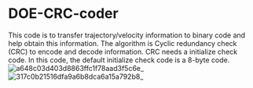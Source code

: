 # DOE-CRC-coder
This code is to transfer trajectory/velocity information to binary code and help obtain this information. 
The algorithm is Cyclic redundancy check (CRC) to encode and decode information. 
CRC needs a initialize check code. In this code, the default initialize check code is a 8-byte code. 
![a648c03d403d8863ffc1f78aad3f5c6e_](https://user-images.githubusercontent.com/37428219/200925630-93c25807-5054-468e-9b53-ff8427f9c174.jpg)
![317c0b21516dfa9a6b8dca6a15a792b8_](https://user-images.githubusercontent.com/37428219/200925667-3e71f26f-14b2-4e68-bfcc-9061a3b63e5b.jpg)
